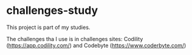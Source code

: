 # challenges-study

This project is part of my studies.

The challenges tha I use is in challenges sites: Codility (https://app.codility.com/) and Codebyte (https://www.coderbyte.com/)
